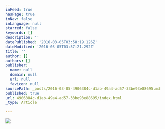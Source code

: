 ```yaml
---
inFeed: true
hasPage: true
inNav: false
inLanguage: null
starred: false
keywords: []
description: ''
datePublished: '2016-03-05T03:58:19.126Z'
dateModified: '2016-03-05T03:57:21.292Z'
title: ''
author: []
authors: []
publisher:
  name: null
  domain: null
  url: null
  favicon: null
sourcePath: _posts/2016-03-05-4906384c-d1ab-49a4-ad57-33be93e88695.md
published: true
url: 4906384c-d1ab-49a4-ad57-33be93e88695/index.html
_type: Article

---
```

![](https://the-grid-user-content.s3-us-west-2.amazonaws.com/e06b77c0-52ce-41a7-b06c-f0f26c64b23c.png)